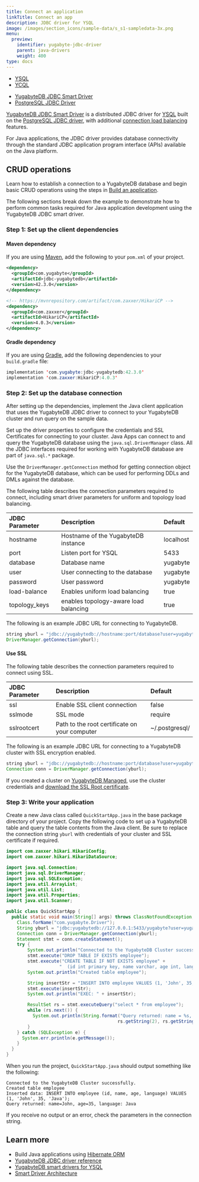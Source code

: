 ```yaml
---
title: Connect an application
linkTitle: Connect an app
description: JDBC driver for YSQL
image: /images/section_icons/sample-data/s_s1-sampledata-3x.png
menu:
  preview:
    identifier: yugabyte-jdbc-driver
    parent: java-drivers
    weight: 400
type: docs
---
```


<div class="custom-tabs tabs-style-2">
  <ul class="tabs-name">
    <li class="active">
      <a href="../yugabyte-jdbc/" class="nav-link">
        YSQL
      </a>
    </li>
    <li>
      <a href="../ycql/" class="nav-link">
        YCQL
      </a>
    </li>
  </ul>
</div>

<ul class="nav nav-tabs-alt nav-tabs-yb">

  <li >
    <a href="../yugabyte-jdbc/" class="nav-link active">
      <i class="icon-java-bold" aria-hidden="true"></i>
      YugabyteDB JDBC Smart Driver
    </a>
  </li>

  <li >
    <a href="../postgres-jdbc/" class="nav-link">
      <i class="icon-postgres" aria-hidden="true"></i>
      PostgreSQL JDBC Driver
    </a>
  </li>

</ul>

[YugabyteDB JDBC Smart Driver](https://github.com/yugabyte/pgjdbc) is a distributed JDBC driver for [YSQL](../../../api/ysql/) built on the [PostgreSQL JDBC driver](https://github.com/pgjdbc/pgjdbc), with additional [connection load balancing](../../smart-drivers/) features.

For Java applications, the JDBC driver provides database connectivity through the standard JDBC application program interface (APIs) available on the Java platform.

## CRUD operations

Learn how to establish a connection to a YugabyteDB database and begin basic CRUD operations using the steps in [Build an application](../../../develop/build-apps/java/ysql-yb-jdbc/).

The following sections break down the example to demonstrate how to perform common tasks required for Java application development using the YugabyteDB JDBC smart driver.

### Step 1: Set up the client dependencies

#### Maven dependency

If you are using [Maven](https://maven.apache.org/guides/development/guide-building-maven.html), add the following to your `pom.xml` of your project.

```xml
<dependency>
  <groupId>com.yugabyte</groupId>
  <artifactId>jdbc-yugabytedb</artifactId>
  <version>42.3.0</version>
</dependency>

<!-- https://mvnrepository.com/artifact/com.zaxxer/HikariCP -->
<dependency>
  <groupId>com.zaxxer</groupId>
  <artifactId>HikariCP</artifactId>
  <version>4.0.3</version>
</dependency>
```

#### Gradle dependency

If you are using [Gradle](https://docs.gradle.org/current/samples/sample_building_java_applications.html), add the following dependencies to your `build.gradle` file:

```java
implementation 'com.yugabyte:jdbc-yugabytedb:42.3.0'
implementation 'com.zaxxer:HikariCP:4.0.3'
```

### Step 2: Set up the database connection

After setting up the dependencies, implement the Java client application that uses the YugabyteDB JDBC driver to connect to your YugabyteDB cluster and run query on the sample data.

Set up the driver properties to configure the credentials and SSL Certificates for connecting to your cluster. Java Apps can connect to and query the YugabyteDB database using the `java.sql.DriverManager` class. All the JDBC interfaces required for working with YugabyteDB database are part of `java.sql.*` package.

Use the `DriverManager.getConnection` method for getting connection object for the YugabyteDB database, which can be used for performing DDLs and DMLs against the database.

The following table describes the connection parameters required to connect, including smart driver parameters for uniform and topology load balancing.

| JDBC Parameter | Description | Default |
| :---------- | :---------- | :------ |
| hostname  | Hostname of the YugabyteDB instance | localhost
| port |  Listen port for YSQL | 5433
| database | Database name | yugabyte
| user | User connecting to the database | yugabyte
| password | User password | yugabyte
| load-balance | Enables uniform load balancing | true
| topology_keys | enables topology-aware load balancing | true

The following is an example JDBC URL for connecting to YugabyteDB.

```java
string yburl = "jdbc://yugabytedb://hostname:port/database?user=yugabyte&password=yugabyte&load-balance=true"
DriverManager.getConnection(yburl);
```

#### Use SSL

The following table describes the connection parameters required to connect using SSL.

| JDBC Parameter | Description | Default |
| :---------- | :---------- | :------ |
| ssl  | Enable SSL client connection | false
| sslmode | SSL mode | require
| sslrootcert | Path to the root certificate on your computer | ~/.postgresql/

The following is an example JDBC URL for connecting to a YugabyteDB cluster with SSL encryption enabled.

```java
string yburl = "jdbc://yugabytedb://hostname:port/database?user=yugabyte&password=yugabyte&load-balance=true&ssl=true&sslmode=verify-full&sslrootcert=~/.postgresql/root.crt"
Connection conn = DriverManager.getConnection(yburl);
```

If you created a cluster on [YugabyteDB Managed](https://www.yugabyte.com/managed/), use the cluster credentials and [download the SSL Root certificate](../../../yugabyte-cloud/cloud-connect/connect-applications/).

### Step 3: Write your application

Create a new Java class called `QuickStartApp.java` in the base package directory of your project. Copy the following code to set up a YugabyteDB table and query the table contents from the Java client. Be sure to replace the connection string `yburl` with credentials of your cluster and SSL certificate if required.

```java
import com.zaxxer.hikari.HikariConfig;
import com.zaxxer.hikari.HikariDataSource;

import java.sql.Connection;
import java.sql.DriverManager;
import java.sql.SQLException;
import java.util.ArrayList;
import java.util.List;
import java.util.Properties;
import java.util.Scanner;

public class QuickStartApp {
  public static void main(String[] args) throws ClassNotFoundException, SQLException {
    Class.forName("com.yugabyte.Driver");
    String yburl = "jdbc:yugabytedb://127.0.0.1:5433/yugabyte?user=yugabyte&password=yugabyte&load-balance=true";
    Connection conn = DriverManager.getConnection(yburl);
    Statement stmt = conn.createStatement();
    try {
        System.out.println("Connected to the YugabyteDB Cluster successfully.");
        stmt.execute("DROP TABLE IF EXISTS employee");
        stmt.execute("CREATE TABLE IF NOT EXISTS employee" +
                    "  (id int primary key, name varchar, age int, language text)");
        System.out.println("Created table employee");

        String insertStr = "INSERT INTO employee VALUES (1, 'John', 35, 'Java')";
        stmt.execute(insertStr);
        System.out.println("EXEC: " + insertStr);

        ResultSet rs = stmt.executeQuery("select * from employee");
        while (rs.next()) {
          System.out.println(String.format("Query returned: name = %s, age = %s, language = %s",
                                          rs.getString(2), rs.getString(3), rs.getString(4)));
        }
    } catch (SQLException e) {
      System.err.println(e.getMessage());
    }
  }
}
```

When you run the project, `QuickStartApp.java` should output something like the following:

```text
Connected to the YugabyteDB Cluster successfully.
Created table employee
Inserted data: INSERT INTO employee (id, name, age, language) VALUES (1, 'John', 35, 'Java');
Query returned: name=John, age=35, language: Java
```

If you receive no output or an error, check the parameters in the connection string.

## Learn more

- Build Java applications using [Hibernate ORM](../hibernate/)
- [YugabyteDB JDBC driver reference](../../../reference/drivers/java/yugabyte-jdbc-reference/#load-balancing)
- [YugabyteDB smart drivers for YSQL](../../smart-drivers/)
- [Smart Driver Architecture](https://github.com/yugabyte/yugabyte-db/blob/master/architecture/design/smart-driver.md)
